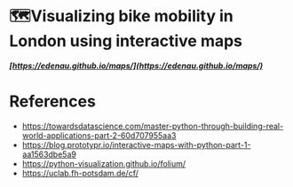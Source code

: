 # 🗺️Visualizing bike mobility in London using interactive maps

***[https://edenau.github.io/maps/](https://edenau.github.io/maps/)***

# References
- https://towardsdatascience.com/master-python-through-building-real-world-applications-part-2-60d707955aa3
- https://blog.prototypr.io/interactive-maps-with-python-part-1-aa1563dbe5a9
- https://python-visualization.github.io/folium/
- https://uclab.fh-potsdam.de/cf/
